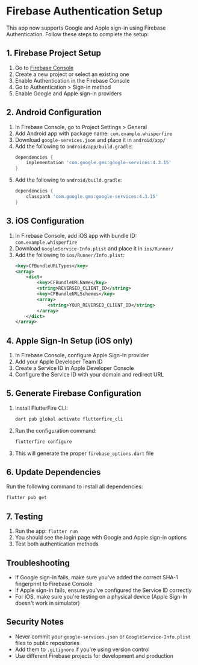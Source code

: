 # Firebase Authentication Setup

This app now supports Google and Apple sign-in using Firebase Authentication. Follow these steps to complete the setup:

## 1. Firebase Project Setup

1. Go to [Firebase Console](https://console.firebase.google.com/)
2. Create a new project or select an existing one
3. Enable Authentication in the Firebase Console
4. Go to Authentication > Sign-in method
5. Enable Google and Apple sign-in providers

## 2. Android Configuration

1. In Firebase Console, go to Project Settings > General
2. Add Android app with package name: `com.example.whisperfire`
3. Download `google-services.json` and place it in `android/app/`
4. Add the following to `android/app/build.gradle`:
   ```gradle
   dependencies {
       implementation 'com.google.gms:google-services:4.3.15'
   }
   ```
5. Add the following to `android/build.gradle`:
   ```gradle
   dependencies {
       classpath 'com.google.gms:google-services:4.3.15'
   }
   ```

## 3. iOS Configuration

1. In Firebase Console, add iOS app with bundle ID: `com.example.whisperfire`
2. Download `GoogleService-Info.plist` and place it in `ios/Runner/`
3. Add the following to `ios/Runner/Info.plist`:
   ```xml
   <key>CFBundleURLTypes</key>
   <array>
       <dict>
           <key>CFBundleURLName</key>
           <string>REVERSED_CLIENT_ID</string>
           <key>CFBundleURLSchemes</key>
           <array>
               <string>YOUR_REVERSED_CLIENT_ID</string>
           </array>
       </dict>
   </array>
   ```

## 4. Apple Sign-In Setup (iOS only)

1. In Firebase Console, configure Apple Sign-In provider
2. Add your Apple Developer Team ID
3. Create a Service ID in Apple Developer Console
4. Configure the Service ID with your domain and redirect URL

## 5. Generate Firebase Configuration

1. Install FlutterFire CLI:
   ```bash
   dart pub global activate flutterfire_cli
   ```

2. Run the configuration command:
   ```bash
   flutterfire configure
   ```

3. This will generate the proper `firebase_options.dart` file

## 6. Update Dependencies

Run the following command to install all dependencies:
```bash
flutter pub get
```

## 7. Testing

1. Run the app: `flutter run`
2. You should see the login page with Google and Apple sign-in options
3. Test both authentication methods

## Troubleshooting

- If Google sign-in fails, make sure you've added the correct SHA-1 fingerprint to Firebase Console
- If Apple sign-in fails, ensure you've configured the Service ID correctly
- For iOS, make sure you're testing on a physical device (Apple Sign-In doesn't work in simulator)

## Security Notes

- Never commit your `google-services.json` or `GoogleService-Info.plist` files to public repositories
- Add them to `.gitignore` if you're using version control
- Use different Firebase projects for development and production 